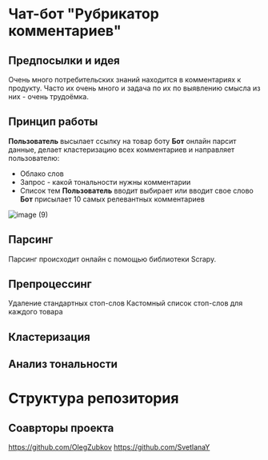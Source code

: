 # Чат-бот "Рубрикатор комментариев"

## Предпосылки и идея
Очень много потребительских знаний находится в комментариях к продукту. 
Часто их очень много и задача по их по выявлению смысла из них - очень трудоёмка.

## Принцип работы
**Пользователь** высылает ссылку на товар боту
**Бот** онлайн парсит данные, делает кластеризацию всех комментариев и направляет пользователю:
 - Облако слов
 - Запрос - какой тональности нужны комментарии
 - Список тем
**Пользователь** вводит выбирает или вводит свое слово
**Бот** присылает 10 самых релевантных комментариев

![image (9)](https://user-images.githubusercontent.com/79212361/119344336-3383d880-bca0-11eb-8aa1-d21f367f21fd.gif)

## Парсинг
Парсинг происходит онлайн с помощью библиотеки Scrapy.

## Препроцессинг
Удаление стандартных стоп-слов
Кастомный список стоп-слов для каждого товара


## Кластеризация

## Анализ тональности

# Структура репозитория

## Соаврторы проекта
https://github.com/OlegZubkov
https://github.com/SvetlanaY

